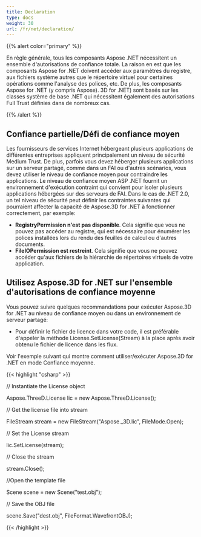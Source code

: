 ```yaml
---
title: Declaration
type: docs
weight: 30
url: /fr/net/declaration/
---
```

{{% alert color="primary" %}} 

En règle générale, tous les composants Aspose .NET nécessitent un ensemble d'autorisations de confiance totale. La raison en est que les composants Aspose for .NET doivent accéder aux paramètres du registre, aux fichiers système autres que le répertoire virtuel pour certaines opérations comme l'analyse des polices, etc. De plus, les composants Aspose for .NET (y compris Aspose). 3D for .NET) sont basés sur les classes système de base .NET qui nécessitent également des autorisations Full Trust définies dans de nombreux cas.

{{% /alert %}} 
##  **Confiance partielle/Défi de confiance moyen**
Les fournisseurs de services Internet hébergeant plusieurs applications de différentes entreprises appliquent principalement un niveau de sécurité Medium Trust. De plus, parfois vous devez héberger plusieurs applications sur un serveur partagé, comme dans un FAI ou d'autres scénarios, vous devez utiliser le niveau de confiance moyen pour contraindre les applications. Le niveau de confiance moyen ASP .NET fournit un environnement d'exécution contraint qui convient pour isoler plusieurs applications hébergées sur des serveurs de FAI. Dans le cas de .NET 2.0, un tel niveau de sécurité peut définir les contraintes suivantes qui pourraient affecter la capacité de Aspose.3D for .NET à fonctionner correctement, par exemple:

- **RegistryPermission n'est pas disponible**. Cela signifie que vous ne pouvez pas accéder au registre, qui est nécessaire pour énumérer les polices installées lors du rendu des feuilles de calcul ou d'autres documents.
- **FileIOPermission est restreint**. Cela signifie que vous ne pouvez accéder qu'aux fichiers de la hiérarchie de répertoires virtuels de votre application.
##  **Utilisez Aspose.3D for .NET sur l'ensemble d'autorisations de confiance moyenne**
Vous pouvez suivre quelques recommandations pour exécuter Aspose.3D for .NET au niveau de confiance moyen ou dans un environnement de serveur partagé:

- Pour définir le fichier de licence dans votre code, il est préférable d'appeler la méthode License.SetLicense(Stream) à la place après avoir obtenu le fichier de licence dans les flux.

Voir l'exemple suivant qui montre comment utiliser/exécuter Aspose.3D for .NET en mode Confiance moyenne.

{{< highlight "csharp" >}}

 // Instantiate the License object

Aspose.ThreeD.License lic = new Aspose.ThreeD.License();

// Get the license file into stream

FileStream stream = new FileStream("Aspose._3D.lic", FileMode.Open);

// Set the License stream

lic.SetLicense(stream);

// Close the stream

stream.Close();

//Open the template file

Scene scene = new Scene("test.obj");

// Save the OBJ file

scene.Save("dest.obj", FileFormat.WavefrontOBJ);



{{< /highlight >}}





